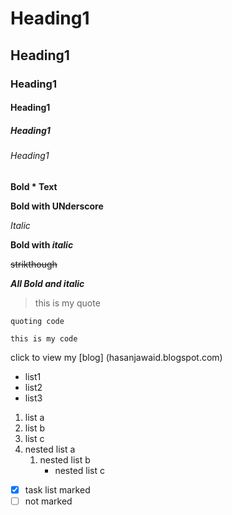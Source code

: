# Heading1
## Heading1
### Heading1
#### Heading1
##### Heading1
###### Heading1
**Bold * Text**

__Bold with UNderscore__

_Italic_

**Bold with _italic_**

~~strikthough~~ 


***All Bold and italic***



> this is my quote

`quoting code`

```
this is my code
```

click to view my [blog] (hasanjawaid.blogspot.com)
- list1
- list2
- list3
1. list a
2. list b
3. list c
1. nested list a
   1. nested list b
      - nested list c
     
- [x] task list marked
- [ ] not marked

